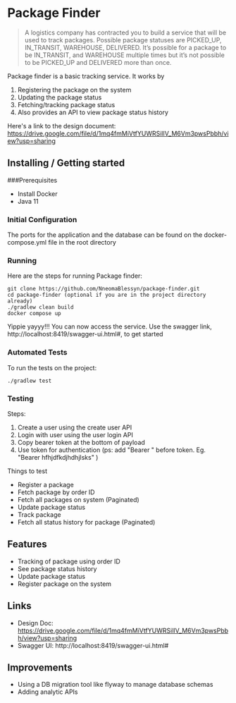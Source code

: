 # Package Finder
> A logistics company has contracted you to build a service that will be used to track packages. Possible package statuses are PICKED_UP, IN_TRANSIT, WAREHOUSE, DELIVERED. It’s possible for a package to be IN_TRANSIT, and WAREHOUSE multiple times but it’s not possible to be PICKED_UP and DELIVERED more than once.

Package finder is a basic tracking service.
It works by
1. Registering the package on the system
2. Updating the package status
3. Fetching/tracking package status
4. Also provides an API to view package status history

Here's a link to the design document: https://drive.google.com/file/d/1mq4fmMiVtfYUWRSilIV_M6Vm3pwsPbbh/view?usp=sharing

## Installing / Getting started

###Prerequisites
- Install Docker
- Java 11

### Initial Configuration

The ports for the application and the database can be found on the docker-compose.yml file in the root directory

### Running

Here are the steps for running Package finder:

```shell
git clone https://github.com/NneomaBlessyn/package-finder.git
cd package-finder (optional if you are in the project directory already)
./gradlew clean build
docker compose up
```

Yippie yayyy!!! You can now access the service.
Use the swagger link, http://localhost:8419/swagger-ui.html#, to get started

### Automated Tests
To run the tests on the project:
```shell
./gradlew test
```

### Testing
Steps:
1. Create a user using the create user API
2. Login with user using the user login API
3. Copy bearer token at the bottom of payload
4. Use token for authentication (ps: add "Bearer " before token. Eg. "Bearer hfhjdfkdjhdhjlsks" )

Things to test
- Register a package
- Fetch package by order ID
- Fetch all packages on system (Paginated)
- Update package status
- Track package
- Fetch all status history for package (Paginated)

## Features
* Tracking of package using order ID
* See package status history
* Update package status
* Register package on the system

## Links
- Design Doc: https://drive.google.com/file/d/1mq4fmMiVtfYUWRSilIV_M6Vm3pwsPbbh/view?usp=sharing
- Swagger UI: http://localhost:8419/swagger-ui.html#

## Improvements
- Using a DB migration tool like flyway to manage database schemas
- Adding analytic APIs
